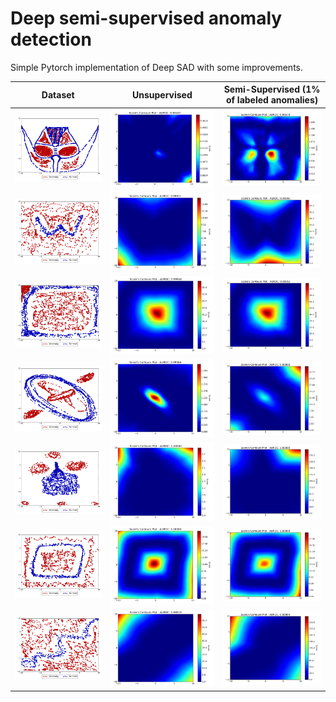 # Deep semi-supervised anomaly detection

Simple Pytorch implementation of Deep SAD with some improvements.  
  
Dataset  |                            Unsupervised                             |  Semi-Supervised (1% of labeled anomalies)                    
:----:|:-------------------------------------------------------------------:|:----:
<img src="results/dataset1/test_samples.png" width="300" /> | <img src="results/dataset1/scores_contour_unsup.png" width="300" /> | <img src="results/dataset1/scores_contour.png" width="300" />
 <img src="results/dataset2/test_samples.png" width="300" /> | <img src="results/dataset2/scores_contour_unsup.png" width="300" /> | <img src="results/dataset2/scores_contour.png" width="300" />        
<img src="results/dataset3/test_samples.png" width="300" /> | <img src="results/dataset3/scores_contour_unsup.png" width="300" /> | <img src="results/dataset3/scores_contour.png" width="300" />
<img src="results/dataset4/test_samples.png" width="300" /> | <img src="results/dataset4/scores_contour_unsup.png" width="300" /> | <img src="results/dataset4/scores_contour.png" width="300" />
<img src="results/dataset5/test_samples.png" width="300" /> | <img src="results/dataset5/scores_contour_unsup.png" width="300" /> | <img src="results/dataset5/scores_contour.png" width="300" />
<img src="results/dataset6/test_samples.png" width="300" /> | <img src="results/dataset6/scores_contour_unsup.png" width="300" /> | <img src="results/dataset6/scores_contour.png" width="300" />
<img src="results/dataset7/test_samples.png" width="300" /> | <img src="results/dataset7/scores_contour_unsup.png" width="300" /> | <img src="results/dataset7/scores_contour.png" width="300" />